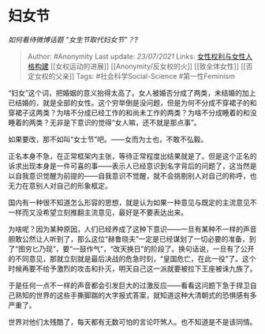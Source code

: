 # 妇女节
*如何看待微博话题 “女生节取代妇女节”？?*

> Author: #Anonymity
Last update: *23/07/2021* 
Links: [女性权利与女性人格构建](https://zhihu.com/collection/369876193) [[女权运动的进展]] [[Anonymity/反女权的火]] [[致全体女性]] [[否定女权的父亲]]
Tags: #社会科学Social-Science #第一性Feminism 


“妇女”这个词，把婚姻的意义抬得太高了。女人被婚否分成了两类，未结婚的加上已结婚的，就是全部的女性。这个穷举倒是没问题，但是为何不分成不穿裙子的和穿裙子这两类？为啥不分成已经工作的和尚未工作的两类？为啥不分成睡着的和没睡着的两类？无非是下意识的觉得“女人嘛，还不就是那点事”。

如果要改，那不如叫“女士节”吧。——女而为士也，不敢不弘毅。

正名本身不急，在正常框架内主张，等待正常程度出结果就是了。但是这个正名的诉求出现本身是一件可喜的事——表示人已经意识到名字背后的问题了，这当然是以自我意识觉醒为前提的——自我意识不觉醒，就不会挑剔别人对自己的称呼，也无力在意别人对自己的形象框定。

国内有一种很不知道怎么形容的思想，就是认为如果一种意见与既定的主流意见不一样而又没希望立刻推翻主流意见，最好是不要表达出来。

为啥呢？因为某种原因，人们已经养成了这种下意识——一旦有某种不一样的声音胆敢公然让人听到了，那么这位“赫鲁晓夫”一定是已经谋划了一切必要的准备，到了“图穷匕乃现”，要“一鼓作气”，“改天换日”的阶段了。换句话说，一旦有了公开的不同意见，那就立刻就是最后决战的危急时刻，“皇国危亡，在此一役”了。这个时候再要不给予激烈的攻击和扑灭，明天自己这一派就要被拉下王座被诛九族了。

于是任何一点不一样的声音都会引发巨大的过激反应——看看这问题下急于捍卫自己熟知的世界的这些手撕脚踹的大字报式答案，就知道这种大清朝式的恐惧感有多严重了。

世界对他们太残酷了，每天都有无数可怕的言论吓煞人。也不知道是不是该同情。



